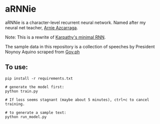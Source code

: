 # aRNNie
aRNNie is a character-level recurrent neural network. Named after my neural net teacher, [Arnie Azcarraga](http://www.dlsu.edu.ph/faculty/fis/faculty_info.asp?fac_id=103957073).

Note: This is a rewrite of [Karpathy's minimal RNN](https://gist.github.com/karpathy/d4dee566867f8291f086).

The sample data in this repository is a collection of speeches by President Noynoy Aquino scraped from [Gov.ph](http://www.gov.ph/section/speeches/)

## To use:
```
pip install -r requirements.txt

# generate the model first:
python train.py

# If loss seems stagnant (maybe about 5 minutes), ctrl+c to cancel training.

# to generate a sample text:
python run_model.py
```
